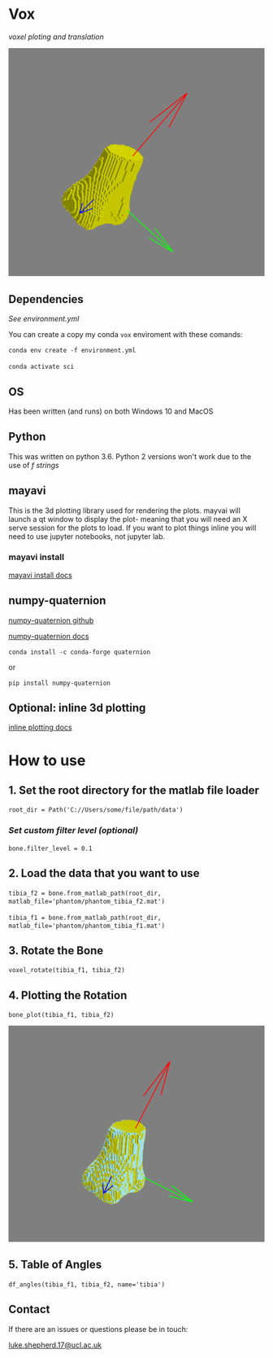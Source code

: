 # Vox
*voxel ploting and translation*

![bone_image](/images/bone.png)

## Dependencies 
*See environment.yml* 

You can create a copy my conda `vox` enviroment with these comands:

    conda env create -f environment.yml

    conda activate sci

## OS
Has been written (and runs) on both Windows 10 and MacOS

## Python
This was written on python 3.6. Python 2 versions won't work due to the use of *f strings*

## mayavi
This is the 3d plotting library used for rendering the plots. mayvai will launch a qt window to display the plot- meaning that you will need an X serve session for the plots to load. If you want to plot things inline you will need to use jupyter notebooks, not jupyter lab.

### mayavi install

[mayavi install docs](https://docs.enthought.com/mayavi/mayavi/installation.html#installing-with-conda-forge)
    
## numpy-quaternion 
[numpy-quaternion github](https://github.com/moble/quaternion)

[numpy-quaternion docs](https://quaternion.readthedocs.io/en/latest/)

    conda install -c conda-forge quaternion
    
 or
 
    pip install numpy-quaternion
    
    
## Optional: inline 3d plotting
[inline plotting docs](http://docs.enthought.com/mayavi/mayavi/tips.html#using-mayavi-in-jupyter-notebooks)


# How to use

## 1. Set the root directory for the matlab file loader
    root_dir = Path('C://Users/some/file/path/data')

### *Set custom filter level (optional)*
    bone.filter_level = 0.1

## 2. Load the data that you want to use
    tibia_f2 = bone.from_matlab_path(root_dir, matlab_file='phantom/phantom_tibia_f2.mat')

    tibia_f1 = bone.from_matlab_path(root_dir, matlab_file='phantom/phantom_tibia_f1.mat')


## 3. Rotate the Bone
    voxel_rotate(tibia_f1, tibia_f2)

## 4. Plotting the Rotation
    bone_plot(tibia_f1, tibia_f2)

![rotated_image](/images/rotated.png)


## 5. Table of Angles
    df_angles(tibia_f1, tibia_f2, name='tibia')


## Contact
If there are an issues or questions please be in touch:

luke.shepherd.17@ucl.ac.uk
